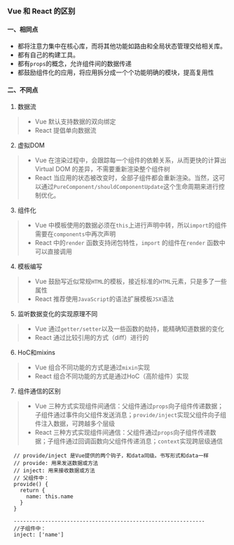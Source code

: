### Vue 和 React 的区别
#### 一、相同点
- 都将注意力集中在核心库，而将其他功能如路由和全局状态管理交给相关库。
- 都有自己的构建工具。
- 都有`props`的概念，允许组件间的数据传递
- 都鼓励组件化的应用，将应用拆分成一个个功能明确的模块，提高复用性
#### 二、不同点
1. 数据流
>- Vue 默认支持数据的双向绑定
>- React 提倡单向数据流
2. 虚拟DOM
>- Vue 在渲染过程中，会跟踪每一个组件的依赖关系，从而更快的计算出Virtual DOM 的差异，不需要重新渲染整个组件树
>- React 当应用的状态被改变时，全部子组件都会重新渲染。当然，这可以通过`PureComponent/shouldComponentUpdate`这个生命周期来进行控制优化。
3. 组件化
>- Vue 中模板使用的数据必须在`this`上进行声明中转，所以`import`的组件需要在`components`中再次声明
>- React 中的`render` 函数支持闭包特性，`import` 的组件在`render` 函数中可以直接调用
4. 模板编写
>- Vue 鼓励写近似常规`HTML`的模板，接近标准的`HTML`元素，只是多了一些属性
>- React 推荐使用`JavaScript`的语法扩展模板`JSX`语法
5. 监听数据变化的实现原理不同
>- Vue 通过`getter/setter`以及一些函数的劫持，能精确知道数据的变化
>- React 通过比较引用的方式（diff）进行的
6. HoC和mixins
>- Vue 组合不同功能的方式是通过`mixin`实现
>- React 组合不同功能的方式是通过HoC（高阶组件）实现
7. 组件通信的区别
>- Vue 三种方式实现组件间通信：父组件通过`props`向子组件传递数据；子组件通过事件向父组件发送消息；`provide/inject`实现父组件向子组件注入数据，可跨越多个层级
>- React 三种方式实现组件间通信：父组件通过`props`向子组件传递数据；子组件通过回调函数向父组件传递消息；`context`实现跨层级通信
```
  // provide/inject 是Vue提供的两个钩子，和data同级。书写形式和data一样
  // provide: 用来发送数据或方法
  // inject: 用来接收数据或方法
  // 父组件中：
  provide() {
    return {
      name: this.name
    }
  }

  -------------------------------------------------------------
  //子组件中：
  inject: ['name']
```

